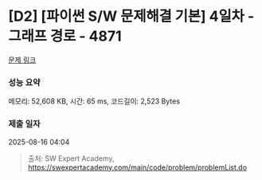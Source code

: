 # [D2] [파이썬 S/W 문제해결 기본] 4일차 - 그래프 경로 - 4871 

[문제 링크](https://swexpertacademy.com/main/code/problem/problemDetail.do?contestProbId=AWTQaUvqQdUDFAVT) 

### 성능 요약

메모리: 52,608 KB, 시간: 65 ms, 코드길이: 2,523 Bytes

### 제출 일자

2025-08-16 04:04



> 출처: SW Expert Academy, https://swexpertacademy.com/main/code/problem/problemList.do